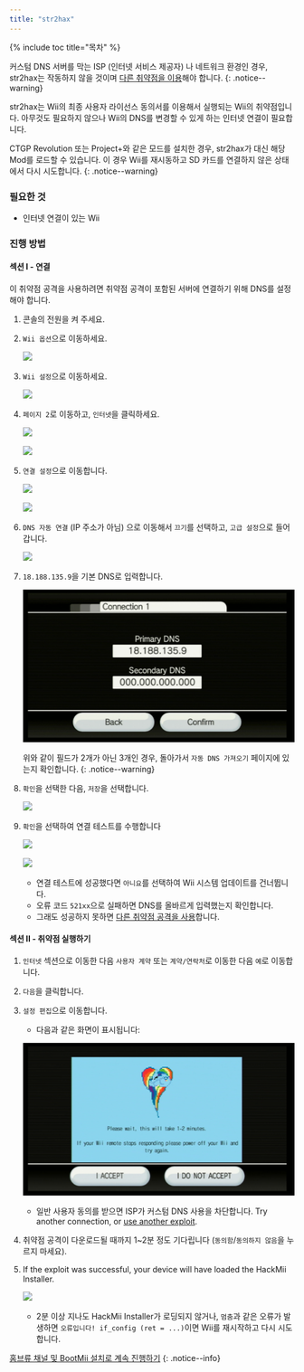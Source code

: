 ```yaml
---
title: "str2hax"
---
```


{% include toc title="목차" %}

커스텀 DNS 서버를 막는 ISP (인터넷 서비스 제공자) 나 네트워크 환경인 경우, str2hax는 작동하지 않을 것이며 [다른 취약점을 이용](get-started)해야 합니다.
{: .notice--warning}

str2hax는 Wii의 최종 사용자 라이선스 동의서를 이용해서 실행되는 Wii의 취약점입니다. 아무것도 필요하지 않으나 Wii의 DNS를 변경할 수 있게 하는 인터넷 연결이 필요합니다.

CTGP Revolution 또는 Project+와 같은 모드를 설치한 경우, str2hax가 대신 해당 Mod를 로드할 수 있습니다. 이 경우 Wii를 재시동하고 SD 카드를 연결하지 않은 상태에서 다시 시도합니다.
{: .notice--warning}

### 필요한 것

* 인터넷 연결이 있는 Wii

### 진행 방법

#### 섹션 I - 연결

이 취약점 공격을 사용하려면 취약점 공격이 포함된 서버에 연결하기 위해 DNS를 설정해야 합니다.

1. 콘솔의 전원을 켜 주세요.
1. `Wii 옵션`으로 이동하세요.

    ![](/images/riiconnect24/Internet_1.png)

1. `Wii 설정`으로 이동하세요.

    ![](/images/riiconnect24/Internet_2.png)

1. `페이지 2`로 이동하고, `인터넷`을 클릭하세요.

    ![](/images/riiconnect24/Internet_3.png)

    ![](/images/riiconnect24/Internet_4.png)

1. `연결 설정`으로 이동합니다.

    ![](/images/riiconnect24/Internet_5.png)

    ![](/images/riiconnect24/Internet_6.png)

1. `DNS 자동 연결` (IP 주소가 아님) 으로 이동해서 `끄기`를 선택하고, `고급 설정`으로 들어갑니다.

    ![](/images/riiconnect24/Internet_7.png)

1. `18.188.135.9`을 기본 DNS로 입력합니다.

    ![](/images/exploits/str2hax/dns.png)

    위와 같이 필드가 2개가 아닌 3개인 경우, 돌아가서 `자동 DNS 가져오기` 페이지에 있는지 확인합니다.
    {: .notice--warning}

1. `확인`을 선택한 다음, `저장`을 선택합니다.

    ![](/images/riiconnect24/Internet_10.png)

1. `확인`을 선택하여 연결 테스트를 수행합니다

    ![](/images/riiconnect24/Internet_11.png)

    ![](/images/riiconnect24/Internet_12.png)

    + 연결 테스트에 성공했다면 `아니요`를 선택하여 Wii 시스템 업데이트를 건너뜁니다.
    + 오류 코드 `521xx`으로 실패하면 DNS를 올바르게 입력했는지 확인합니다.
    + 그래도 성공하지 못하면 [다른 취약점 공격을 사용](get-started)합니다.

#### 섹션 II - 취약점 실행하기

1. `인터넷` 섹션으로 이동한 다음 `사용자 계약` 또는 `계약/연락처`로 이동한 다음 `예`로 이동합니다.
1. `다음`을 클릭합니다.
1. `설정 편집`으로 이동합니다.
    + 다음과 같은 화면이 표시됩니다:

    ![](/images/exploits/str2hax/EULA.png)

    + 일반 사용자 동의를 받으면 ISP가 커스텀 DNS 사용을 차단합니다. Try another connection, or [use another exploit](get-started).

1. 취약점 공격이 다운로드될 때까지 1~2분 정도 기다립니다 (`동의함`/`동의하지 않음`을 누르지 마세요).
1. If the exploit was successful, your device will have loaded the HackMii Installer.

    ![](/images/hackmii/scam.png)

    + 2분 이상 지나도 HackMii Installer가 로딩되지 않거나, `멈춤`과 같은 오류가 발생하면 `오류입니다! if_config (ret = ...)`이면 Wii를 재시작하고 다시 시도합니다.

[홈브류 채널 및 BootMii 설치로 계속 진행하기](hbc)
{: .notice--info}
